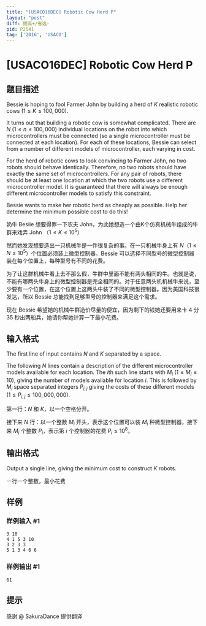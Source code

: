 ```yaml
---
title: "[USACO16DEC] Robotic Cow Herd P"
layout: "post"
diff: 提高+/省选-
pid: P2541
tag: ['2016', 'USACO']
---
```

# [USACO16DEC] Robotic Cow Herd P
## 题目描述

Bessie is hoping to fool Farmer John by building a herd of $K$ realistic robotic cows ($1 \leq K \leq 100,000$).

It turns out that building a robotic cow is somewhat complicated. There are $N$ ($1 \leq n \leq 100,000$) individual locations on the robot into which microcontrollers must be connected (so a single microcontroller must be connected at each location). For each of these locations, Bessie can select from a number of different models of microcontroller, each varying in cost.

For the herd of robotic cows to look convincing to Farmer John, no two robots should behave identically. Therefore, no two robots should have exactly the same set of microcontrollers. For any pair of robots, there should be at least one location at which the two robots use a different microcontroller model. It is guaranteed that there will always be enough different microcontroller models to satisfy this constraint.

Bessie wants to make her robotic herd as cheaply as possible. Help her determine the minimum possible cost to do this!

奶牛 Besiie 想要得罪一下农夫 John，为此她想造一个由K个仿真机械牛组成的牛群来戏弄 John （$1\le K \le 10^5$）


然而她发现想要造出一只机械牛是一件很复杂的事。在一只机械牛身上有 $N$（$1\le N \le 10^5$）个位置必须装上微型控制器。Bessie 可以选择不同型号的微型控制器装在每个位置上，每种型号有不同的花费。


为了让这群机械牛看上去不那么假，牛群中里面不能有两头相同的牛。也就是说，不能有哪两头牛身上的微型控制器是完全相同的。对于任意两头机机械牛来说，至少要有一个位置，在这个位置上这两头牛装了不同的微型控制器。因为美国科技很发达，所以 Bessie 总能找到足够型号的控制器来满足这个需求。


现在 Bessie 希望她的机械牛群造价尽量的便宜，因为剩下的钱她还要用来卡 $4$ 分 $35$ 秒出两船兵，她请你帮她计算一下最小花费。

## 输入格式

The first line of input contains $N$ and $K$ separated by a space.

The following $N$ lines contain a description of the different microcontroller models available for each location. The $i$th such line starts with $M_i$ ($1 \leq M_i \leq 10$), giving the number of models available for location $i$. This is followed by $M_i$ space separated integers $P_{i,j}$ giving the costs of these different models ($1 \le P_{i,j} \le 100,000,000$).

第一行：$N$ 和 $K$，以一个空格分开。


接下来 $N$ 行：以一个整数 $M_i$ 开头，表示这个位置可以装 $M_i$ 种微型控制器，接下来 $M_i$ 个整数 $P_i$，表示第 $i$ 个控制器的花费 $P_i\le 10^8$。

## 输出格式

Output a single line, giving the minimum cost to construct $K$ robots.

一行一个整数，最小花费

## 样例

### 样例输入 #1
```
3 10
4 1 5 3 10
3 2 3 3
5 1 3 4 6 6
```
### 样例输出 #1
```
61
```
## 提示

感谢 @ SakuraDance  提供翻译

